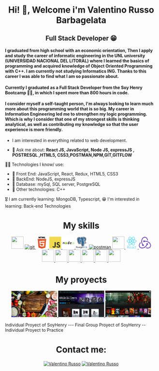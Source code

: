 <h1 align="center">Hi! 👋, Welcome i'm Valentino Russo Barbagelata</h1>

<h2 align="center">Full Stack Developer 😁</h2>
<h4> I graduated from high school with an economic orientation, Then I apply and study the career of informatic engineering in the UNL university (UNIVERSIDAD NACIONAL DEL LITORAL) where I learned the basics of programming and acquired knowledge of Object Oriented Programming with C++. I am currently not studying Informatics ING. Thanks to this career I was able to find what I am so passionate about.</h4>
<h4>Currently I graduated as a Full Stack Developer from the Soy Henry Bootcamp  🧑‍🎓, in which I spent more than 800 hours in code.</h4>
<h4> I consider myself a self-taught person, I'm always looking to learn much more about this programming world that is so big. My career in Information Engineering led me to strengthen my logic programming. Which is why I consider that one of my strongest skills is thinking analytical, as well as contributing my knowledge so that the user experience is more friendly.</h4>

- I am interested in everything related to web development.

- 💬 Ask me about: **React JS, JavaScript, Node JS, expressJS , POSTRESQL ,HTML5, CSS3,POSTMAN,NPM,GIT,GITFLOW**

🧑‍🎓 Technologies I know/ use:

- 🧠 Front End: JavaScript, React, Redux, HTML5, CSS3
- 🧠 BackEnd: NodeJS, expressJS
- 🧠 Database: mySql, SQL server, PostgreSQL
- 🧠 Other technologies: C++

🎖️ I am currently learning: MongoDB, Typescript,
😁 I'm interested in learning: Back-end Technologies

<h1 align="center">My skills</h1>
<p align="center"> 
<a href="https://expressjs.com" target="_blank" rel="noreferrer"> <img src="https://cdn.jsdelivr.net/gh/devicons/devicon/icons/express/express-original.svg" width="40" height="40" /></a> 
<a href="https://git-scm.com/" target="_blank" rel="noreferrer"> <img src="https://www.vectorlogo.zone/logos/git-scm/git-scm-icon.svg" alt="git" width="40" height="40"/> </a> 
<a href="https://www.w3.org/html/" target="_blank" rel="noreferrer"> <img src="https://raw.githubusercontent.com/devicons/devicon/master/icons/html5/html5-original-wordmark.svg" alt="html5" width="40" height="40"/> </a> 
<a href="https://developer.mozilla.org/en-US/docs/Web/JavaScript" target="_blank" rel="noreferrer"> <img src="https://raw.githubusercontent.com/devicons/devicon/master/icons/javascript/javascript-original.svg" alt="javascript" width="40" height="40"/> </a>
<a href="https://nodejs.org" target="_blank" rel="noreferrer"> <img src="https://raw.githubusercontent.com/devicons/devicon/master/icons/nodejs/nodejs-original-wordmark.svg" alt="nodejs" width="40" height="40"/> </a>
<a href="https://www.postgresql.org" target="_blank" rel="noreferrer"> <img src="https://raw.githubusercontent.com/devicons/devicon/master/icons/postgresql/postgresql-original-wordmark.svg" alt="postgresql" width="40" height="40"/> </a>
<a href="https://postman.com" target="_blank" rel="noreferrer"> <img src="https://www.vectorlogo.zone/logos/getpostman/getpostman-icon.svg" alt="postman" width="40" height="40"/> </a>
<a href="https://devdocs.io/cpp/" target="_blank">
<img src="https://cdn.jsdelivr.net/gh/devicons/devicon/icons/cplusplus/cplusplus-original.svg" width="40" height="40"/>
</a>
<a href="https://reactjs.org/" target="_blank" rel="noreferrer"> <img src="https://raw.githubusercontent.com/devicons/devicon/master/icons/react/react-original-wordmark.svg" alt="react" width="40" height="40"/> </a>
<a href="https://redux.js.org" target="_blank" rel="noreferrer"> <img src="https://raw.githubusercontent.com/devicons/devicon/master/icons/redux/redux-original.svg" alt="redux" width="40" height="40"/> </a>
<a href="https://www.npmjs.com/" target="_blank">
 <img src="https://cdn.jsdelivr.net/gh/devicons/devicon/icons/npm/npm-original-wordmark.svg" width="40" height="40" />
 </a>
 <a href="https://sequelize.org/" target="_blank">
  <img src="https://cdn.jsdelivr.net/gh/devicons/devicon/icons/sequelize/sequelize-original.svg" width="40" height="40"/>
  </a>
  <a href="https://slack.com/intl/es-ar/" target="_blank">
   <img src="https://cdn.jsdelivr.net/gh/devicons/devicon/icons/slack/slack-original.svg" width="40" height="40"/>
   </a>
   <a href="https://trello.com/" target="_blank">
    <img src="https://cdn.jsdelivr.net/gh/devicons/devicon/icons/trello/trello-plain.svg" width="40" height="40"/>
    </a>
    <a href="https://www.typescriptlang.org/" target="_blank">
     <img src="https://cdn.jsdelivr.net/gh/devicons/devicon/icons/typescript/typescript-original.svg" width="40" height="40" /> 
    </a>
<a href="https://devdocs.io/css/" target="_blank">
  <img src="https://cdn.jsdelivr.net/gh/devicons/devicon/icons/css3/css3-original.svg" width="40" height="40"  />
    </a>
 <h1 align="center">My proyects</h1>
 
<p align='center'>
<a href="https://pi-food-tino-russo.vercel.app/">
 <img width="30%" src="./Images/PI-FOOD.png"/>
 </a>
 <a href="https://pg-rgb-store-three.vercel.app/">
 <img width="30%" src="./Images/RGB-STORE.png"/>
 
 </a>
  <a href="https://netflix-clone-tinorusso1012.vercel.app">
 <img width="30%" src="./Images/TinoFlix.png"/>
 </a>
 <br/>
 
 
  Individual Proyect of SoyHenry --- Final Group Proyect of SoyHenry -- Individual Proyect to Practice

<h1 align="center">Contact me:</h1>

<p align="center">
<a href="https://www.linkedin.com/in/valentinorusso/" target="blank"><img align="center" src="https://raw.githubusercontent.com/rahuldkjain/github-profile-readme-generator/master/src/images/icons/Social/linked-in-alt.svg" alt="Valentino Russo" height="30" width="40" /></a>
<a href="mailto:valentinorusso2002@gmail.com" target="blank"><img align="center" src="https://cdn-icons-png.flaticon.com/512/281/281769.png" alt="Valentino Russo" height="40" width="40" /></a>
</p>
